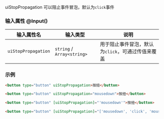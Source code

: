 uiStopPropagation 可以阻止事件冒泡，默认为`click`事件

### 输入属性 @Input() 

| 输入属性名 | 输入类型  | 说明    |
| --        | --        | --        |
| `uiStopPropagation`     | `string` / `Array<string>`   | 用于阻止事件冒泡，默认为`click`，可通过传值来覆盖 |

### 示例

```html
<button type="button" uiStopPropagation>按扭</button>

<button type="button" uiStopPropagation="mousedown">按扭</button>

<button type="button" [uiStopPropagation]="'mousedown'">按扭</button>

<button type="button" [uiStopPropagation]="['mousedown', 'click', 'mouseup']">按扭</button>
```